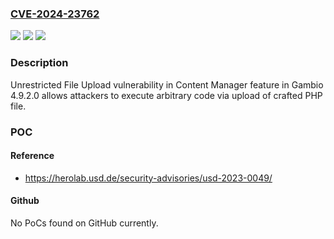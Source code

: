 ### [CVE-2024-23762](https://cve.mitre.org/cgi-bin/cvename.cgi?name=CVE-2024-23762)
![](https://img.shields.io/static/v1?label=Product&message=n%2Fa&color=blue)
![](https://img.shields.io/static/v1?label=Version&message=n%2Fa&color=blue)
![](https://img.shields.io/static/v1?label=Vulnerability&message=n%2Fa&color=brighgreen)

### Description

Unrestricted File Upload vulnerability in Content Manager feature in Gambio 4.9.2.0 allows attackers to execute arbitrary code via upload of crafted PHP file.

### POC

#### Reference
- https://herolab.usd.de/security-advisories/usd-2023-0049/

#### Github
No PoCs found on GitHub currently.

